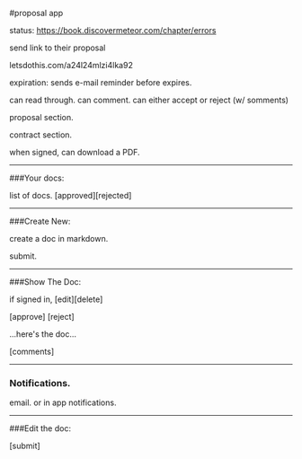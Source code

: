 #proposal app

status: https://book.discovermeteor.com/chapter/errors

send link to their proposal

letsdothis.com/a24l24mlzi4lka92

expiration:
sends e-mail reminder before expires.

can read through.
can comment.
can either accept or reject (w/ somments)


proposal section.

contract section.

when signed, can download a PDF. 


---
###Your docs:

list of docs. [approved][rejected]

---


###Create New:

create a doc in markdown.

submit.

---

###Show The Doc:

if signed in, [edit][delete]

[approve] [reject]

...here's the doc...

[comments]

---

### Notifications.

email.
or in app notifications.

---

###Edit the doc:

[submit]